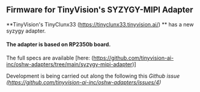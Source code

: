## Firmware for TinyVision's SYZYGY-MIPI Adapter

**TinyVision's TinyClunx33 (https://tinyclunx33.tinyvision.ai/) ** has a new syzygy adapter.

#### The adapter is based on RP2350b board. 
The full specs are available [here: (https://github.com/tinyvision-ai-inc/oshw-adapters/tree/main/syzygy-mipi-adapter)]


Development is being carried out along the following this *Github issue (https://github.com/tinyvision-ai-inc/oshw-adapters/issues/4)*
